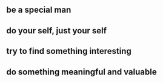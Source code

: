 ## be a special man

## do your self, just your self

## try to find something interesting 

## do something meaningful and valuable
